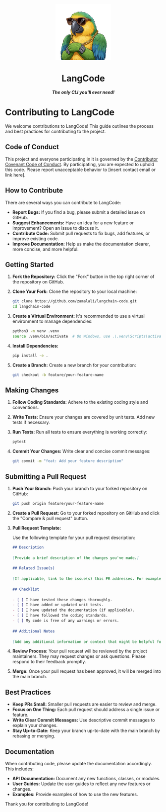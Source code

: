 <div align="center">
  <img src="../assets/logo.png" alt="LangCode Logo" width="180" />
  <h1 align="center">LangCode</h1>

  <p align="center"><i><b>The only CLI you'll ever need!</b></i></p>
</div>

# Contributing to LangCode

We welcome contributions to LangCode! This guide outlines the process and best practices for contributing to the project.

## Code of Conduct

This project and everyone participating in it is governed by the [Contributor Covenant Code of Conduct](https://www.contributor-covenant.org/). By participating, you are expected to uphold this code. Please report unacceptable behavior to [insert contact email or link here].

## How to Contribute

There are several ways you can contribute to LangCode:

*   **Report Bugs:** If you find a bug, please submit a detailed issue on GitHub.
*   **Suggest Enhancements:** Have an idea for a new feature or improvement? Open an issue to discuss it.
*   **Contribute Code:** Submit pull requests to fix bugs, add features, or improve existing code.
*   **Improve Documentation:** Help us make the documentation clearer, more concise, and more helpful.

## Getting Started

1.  **Fork the Repository:** Click the "Fork" button in the top right corner of the repository on GitHub.
2.  **Clone Your Fork:** Clone the repository to your local machine:

    ```bash
    git clone https://github.com/zamalali/langchain-code.git
    cd langchain-code
    ```

3.  **Create a Virtual Environment:** It's recommended to use a virtual environment to manage dependencies:

    ```bash
    python3 -m venv .venv
    source .venv/bin/activate  # On Windows, use .\.venv\Scripts\activate
    ```

4.  **Install Dependencies:**

    ```bash
    pip install -e .
    ```

5.  **Create a Branch:** Create a new branch for your contribution:

    ```bash
    git checkout -b feature/your-feature-name
    ```

## Making Changes

1.  **Follow Coding Standards:** Adhere to the existing coding style and conventions.
2.  **Write Tests:** Ensure your changes are covered by unit tests. Add new tests if necessary.
3.  **Run Tests:** Run all tests to ensure everything is working correctly:

    ```bash
    pytest
    ```

4.  **Commit Your Changes:** Write clear and concise commit messages:

    ```bash
    git commit -m "feat: Add your feature description"
    ```

## Submitting a Pull Request

1.  **Push Your Branch:** Push your branch to your forked repository on GitHub:

    ```bash
    git push origin feature/your-feature-name
    ```

2.  **Create a Pull Request:** Go to your forked repository on GitHub and click the "Compare & pull request" button.
3.  **Pull Request Template:**

    Use the following template for your pull request description:

    ```markdown
    ## Description

    [Provide a brief description of the changes you've made.]

    ## Related Issue(s)

    [If applicable, link to the issue(s) this PR addresses. For example: "Fixes #123"]

    ## Checklist

    - [ ] I have tested these changes thoroughly.
    - [ ] I have added or updated unit tests.
    - [ ] I have updated the documentation (if applicable).
    - [ ] I have followed the coding standards.
    - [ ] My code is free of any warnings or errors.

    ## Additional Notes

    [Add any additional information or context that might be helpful for reviewers.]
    ```

4.  **Review Process:** Your pull request will be reviewed by the project maintainers. They may request changes or ask questions. Please respond to their feedback promptly.
5.  **Merge:** Once your pull request has been approved, it will be merged into the main branch.

## Best Practices

*   **Keep PRs Small:** Smaller pull requests are easier to review and merge.
*   **Focus on One Thing:** Each pull request should address a single issue or feature.
*   **Write Clear Commit Messages:** Use descriptive commit messages to explain your changes.
*   **Stay Up-to-Date:** Keep your branch up-to-date with the main branch by rebasing or merging.

## Documentation

When contributing code, please update the documentation accordingly. This includes:

*   **API Documentation:** Document any new functions, classes, or modules.
*   **User Guides:** Update the user guides to reflect any new features or changes.
*   **Examples:** Provide examples of how to use the new features.

Thank you for contributing to LangCode!